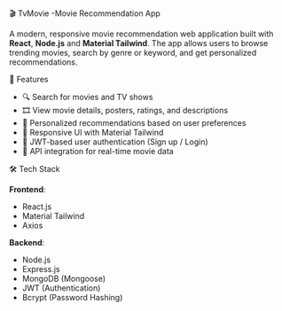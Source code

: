  🎬 TvMovie -Movie Recommendation App

A modern, responsive movie recommendation web application built with **React**, **Node.js** and **Material Tailwind**. The app allows users to browse trending movies, search by genre or keyword, and get personalized recommendations.

 🚀 Features

- 🔍 Search for movies and TV shows
- 🎞️ View movie details, posters, ratings, and descriptions
- 🌟 Personalized recommendations based on user preferences
- 📁 Responsive UI with Material Tailwind
- 🔐 JWT-based user authentication (Sign up / Login)
- 📡 API integration for real-time movie data

 🛠️ Tech Stack

**Frontend**:
- React.js
- Material Tailwind
- Axios

**Backend**:
- Node.js
- Express.js
- MongoDB (Mongoose)
- JWT (Authentication)
- Bcrypt (Password Hashing)
